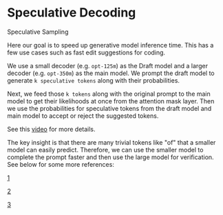 # Speculative Decoding
Speculative Sampling

Here our goal is to speed up generative model inference time. This has a few use cases such as fast edit suggestions for coding.

We use a small decoder (e.g. `opt-125m`) as the Draft model and a larger decoder (e.g. `opt-350m`) as the main model. We prompt the draft model to generate `k speculative tokens` along with their probabilities.

Next, we feed those `k tokens` along with the original prompt to the main model to get their likelihoods at once from the attention mask layer. Then we use the probabilities for speculative tokens from the draft model and main model to accept or reject the suggested tokens.

See this [video]([https://www.example.com](https://www.youtube.com/watch?v=S-8yr_RibJ4)) for more details.

The key insight is that there are many trivial tokens like "of" that a smaller model can easily predict. Therefore, we can use the smaller model to complete the prompt faster and then use the large model for verification. See below for some more references:

[1](https://pytorch.org/blog/hitchhikers-guide-speculative-decoding/)

[2](https://www.youtube.com/watch?v=9wNAgpX6z_4)

[3](https://docs.google.com/presentation/d/1p1xE-EbSAnXpTSiSI0gmy_wdwxN5XaULO3AnCWWoRe4/edit#slide=id.p)

